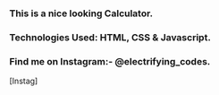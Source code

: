 ### This is a nice looking Calculator.

### Technologies Used: HTML, CSS & Javascript.

### Find me on Instagram:- @electrifying_codes.

[Instag]
